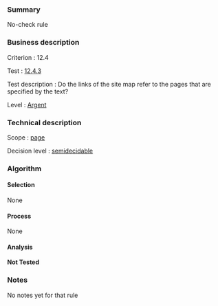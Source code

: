 ### Summary

No-check rule

### Business description

Criterion : 12.4

Test :
[12.4.3](http://www.accessiweb.org/index.php/accessiweb-22-english-version.html#test-12-4-3)

Test description : Do the links of the site map refer to the pages that
are specified by the text?

Level : [Argent](/en/category/rules-design/accessiweb-11/level/argent)

### Technical description

Scope : [page](/en/category/rules-design/accessiweb-11/scope/page)

Decision level :
[semidecidable](/en/category/rules-design/accessiweb-11/decision-level/semidecidable)

### Algorithm

#### Selection

None

#### Process

None

#### Analysis

**Not Tested**

### Notes

No notes yet for that rule
